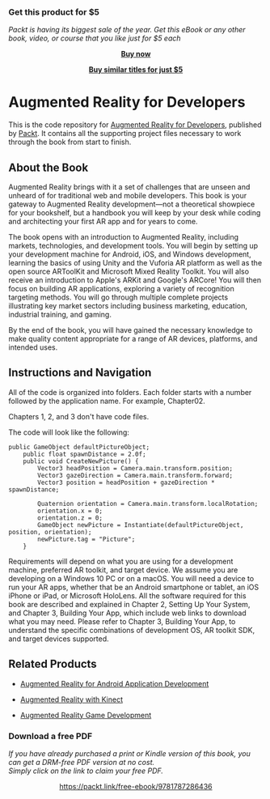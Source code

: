 
### Get this product for $5

<i>Packt is having its biggest sale of the year. Get this eBook or any other book, video, or course that you like just for $5 each</i>


<b><p align='center'>[Buy now](https://packt.link/9781787286436)</p></b>


<b><p align='center'>[Buy similar titles for just $5](https://subscription.packtpub.com/search)</p></b>


# Augmented Reality for Developers
This is the code repository for [Augmented Reality for Developers](https://www.packtpub.com/web-development/augmented-reality-developers?utm_source=github&utm_medium=repository&utm_campaign=9781787286436), published by [Packt](https://www.packtpub.com/?utm_source=github). It contains all the supporting project files necessary to work through the book from start to finish.
## About the Book
Augmented Reality brings with it a set of challenges that are unseen and unheard of for traditional web and mobile developers. This book is your gateway to Augmented Reality development—not a theoretical showpiece for your bookshelf, but a handbook you will keep by your desk while coding and architecting your first AR app and for years to come.

The book opens with an introduction to Augmented Reality, including markets, technologies, and development tools. You will begin by setting up your development machine for Android, iOS, and Windows development, learning the basics of using Unity and the Vuforia AR platform as well as the open source ARToolKit and Microsoft Mixed Reality Toolkit. You will also receive an introduction to Apple's ARKit and Google's ARCore! You will then focus on building AR applications, exploring a variety of recognition targeting methods. You will go through multiple complete projects illustrating key market sectors including business marketing, education, industrial training, and gaming.

By the end of the book, you will have gained the necessary knowledge to make quality content appropriate for a range of AR devices, platforms, and intended uses.
## Instructions and Navigation
All of the code is organized into folders. Each folder starts with a number followed by the application name. For example, Chapter02.

Chapters 1, 2, and 3 don't have code files.

The code will look like the following:
```
public GameObject defaultPictureObject;
    public float spawnDistance = 2.0f;
    public void CreateNewPicture() {
        Vector3 headPosition = Camera.main.transform.position;
        Vector3 gazeDirection = Camera.main.transform.forward;
        Vector3 position = headPosition + gazeDirection * spawnDistance;

        Quaternion orientation = Camera.main.transform.localRotation;
        orientation.x = 0;
        orientation.z = 0;
        GameObject newPicture = Instantiate(defaultPictureObject, position, orientation);
        newPicture.tag = "Picture"; 
    } 

```

Requirements will depend on what you are using for a development machine, preferred AR toolkit, and target device. We assume you are developing on a Windows 10 PC or on a macOS. You will need a device to run your AR apps, whether that be an Android smartphone or tablet, an iOS iPhone or iPad, or Microsoft HoloLens. All the software required for this book are described and explained in Chapter 2, Setting Up Your System, and Chapter 3, Building Your App, which include web links to download what you may need. Please refer to Chapter 3, Building Your App, to understand the specific combinations of development OS, AR toolkit SDK, and target devices supported.

## Related Products
* [Augmented Reality for Android Application Development](https://www.packtpub.com/application-development/augmented-reality-android-application-development?utm_source=github&utm_medium=repository&utm_campaign=9781782168553)

* [Augmented Reality with Kinect](https://www.packtpub.com/application-development/augmented-reality-kinect?utm_source=github&utm_medium=repository&utm_campaign=9781849694384)

* [Augmented Reality Game Development](https://www.packtpub.com/application-development/augmented-reality-game-development?utm_source=github&utm_medium=repository&utm_campaign=9781787122888)

### Download a free PDF

 <i>If you have already purchased a print or Kindle version of this book, you can get a DRM-free PDF version at no cost.<br>Simply click on the link to claim your free PDF.</i>
<p align="center"> <a href="https://packt.link/free-ebook/9781787286436">https://packt.link/free-ebook/9781787286436 </a> </p>